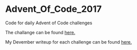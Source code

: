 # Advent_Of_Code_2017
Code for daily Advent of Code challenges

The challange can be found [here.](https://adventofcode.com/2017)

My Devember writeup for each challenge can be found [here.](https://curtisvermeeren.github.io/2017/12/25/Devember-2017!)
